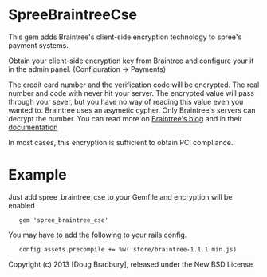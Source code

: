 SpreeBraintreeCse
=================

This gem adds Braintree's client-side encryption technology
to spree's payment systems.

Obtain your client-side encryption key from Braintree
and configure your it in the admin panel. (Configuration -> Payments)

The credit card number and the verification code will be encrypted.
The real number and code with never hit your server. The encrypted
value will pass through your sever, but you have no way of reading
this value even you wanted to. Braintree uses an asymetic cypher.
Only Braintree's servers can decrypt the number. You can read more
on [Braintree's blog][1] and in their [documentation][2]

In most cases, this encryption is sufficient to obtain PCI compliance.

Example
=======

Just add spree_braintree_cse to your Gemfile and encryption will be enabled

       gem 'spree_braintree_cse'

You may have to add the following to your rails config.

       config.assets.precompile += %w( store/braintree-1.1.1.min.js)


Copyright (c) 2013 [Doug Bradbury], released under the New BSD License

[1]: https://www.braintreepayments.com/braintrust/client-side-encryption
[2]: https://www.braintreepayments.com/docs/javascript/overview/client_side_encryption
